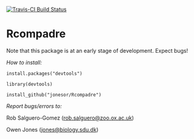 [![Travis-CI Build Status](https://travis-ci.org/jonesor/Rcompadre.svg?branch=master)](https://travis-ci.org/jonesor/Rcompadre)


Rcompadre
==========

Note that this package is at an early stage of development. 
Expect bugs!

*How to install:*

`install.packages("devtools")`

`library(devtools)`

`install_github("jonesor/Rcompadre")`



*Report bugs/errors to:*

Rob Salguero-Gomez (rob.salguero@zoo.ox.ac.uk)

Owen Jones (jones@biology.sdu.dk)
